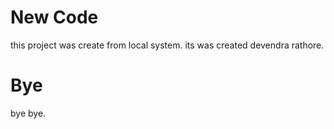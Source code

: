 # New Code 
this project was create from local system.
its was created devendra rathore.

# Bye
bye bye.